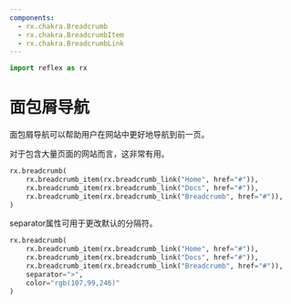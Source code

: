 ```yaml
---
components:
  - rx.chakra.Breadcrumb
  - rx.chakra.BreadcrumbItem
  - rx.chakra.BreadcrumbLink
---
```


```python exec
import reflex as rx
```

# 面包屑导航

面包屑导航可以帮助用户在网站中更好地导航到前一页。

对于包含大量页面的网站而言，这非常有用。

```python demo
rx.breadcrumb(
    rx.breadcrumb_item(rx.breadcrumb_link("Home", href="#")),
    rx.breadcrumb_item(rx.breadcrumb_link("Docs", href="#")),
    rx.breadcrumb_item(rx.breadcrumb_link("Breadcrumb", href="#")),
)
```

separator属性可用于更改默认的分隔符。

```python demo
rx.breadcrumb(
    rx.breadcrumb_item(rx.breadcrumb_link("Home", href="#")),
    rx.breadcrumb_item(rx.breadcrumb_link("Docs", href="#")),
    rx.breadcrumb_item(rx.breadcrumb_link("Breadcrumb", href="#")),
    separator=">",
    color="rgb(107,99,246)"
)
```

